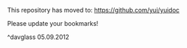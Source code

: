 This repository has moved to: https://github.com/yui/yuidoc

Please update your bookmarks!

^davglass 05.09.2012
